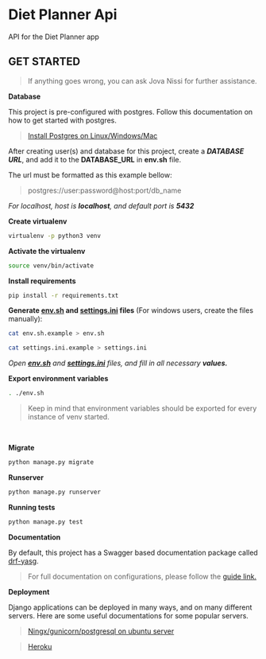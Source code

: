 <!-- Generated with Nexin Django powered API template -->


# Diet Planner Api

API for the Diet Planner app


<!-- Default instructions -->

## GET STARTED

> If anything goes wrong, you can ask Jova Nissi for further assistance.

**Database**

This project is pre-configured with postgres. Follow this documentation on how to get started with postgres.

> [Install Postgres on Linux/Windows/Mac](http://postgresguide.com/setup/install.html)

After creating user(s) and database for this project, create a _**DATABASE URL**_, and add it to the **DATABASE_URL** in **env.sh** file.

The url must be formatted as this example bellow:
> postgres://user:password@host:port/db_name

_For localhost, host is **localhost**, and default port is **5432**_

**Create virtualenv**
```bash
virtualenv -p python3 venv
```

**Activate the virtualenv**
```bash
source venv/bin/activate
```

**Install requirements**
```bash
pip install -r requirements.txt
```

**Generate [env.sh](#) and [settings.ini](#) files** (For windows users, create the files manually):
```bash
cat env.sh.example > env.sh

cat settings.ini.example > settings.ini
```

*Open **[env.sh](#)** and **[settings.ini](#)** files, and fill in all necessary **values.***


**Export environment variables**
```bash
. ./env.sh
```
>Keep in mind that environment variables should be exported for every instance of venv started.

<br>

**Migrate**
```bash
python manage.py migrate
```

**Runserver**
```bash
python manage.py runserver
```

**Running tests**
```bash
python manage.py test
```
**Documentation**

By default, this project has a Swagger based documentation package called [drf-yasg](https://drf-yasg.readthedocs.io/en/stable/).

> For full documentation on configurations, please follow the [guide link.](https://drf-yasg.readthedocs.io/en/stable/)







**Deployment**

Django applications can be deployed in many ways, and on many different servers. Here are some useful documentations for some popular servers.

> [Ningx/gunicorn/postgresql on ubuntu server](https://rahmonov.me/posts/run-a-django-app-with-gunicorn-in-ubuntu-16-04/)

> [Heroku](https://devcenter.heroku.com/categories/working-with-django)

<!-- 
## CONFIGURE [PRE-COMMIT](https://pre-commit.com/)

**Install pre-commit requirements**
```bash
pre-commit install
```

**Run against all the files**
```bash
pre-commit run --all-files
``` -->
